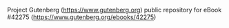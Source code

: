 Project Gutenberg (https://www.gutenberg.org) public repository for eBook #42275 (https://www.gutenberg.org/ebooks/42275)
